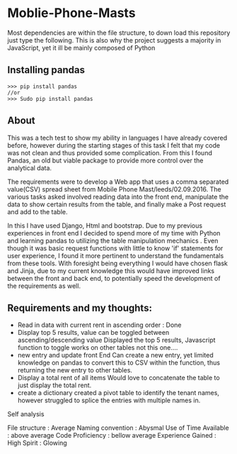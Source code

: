 # Moblie-Phone-Masts


Most dependencies are within the file structure, to down load this repository just type the following. This is also why the project suggests a majority in JavaScript, yet it ill be mainly composed of Python

## Installing pandas
```
>>> pip install pandas
//or
>>> Sudo pip install pandas

```

## About
This was a tech test to show my ability in languages I have already covered before, however during the starting stages of this task I felt that my code was not clean and thus provided some complication. From this I found Pandas, an old but viable package to provide more control over the analytical data.

The requirements were to develop a Web app that uses a comma separated value(CSV) spread sheet from Mobile Phone Mast/leeds/02.09.2016. The various tasks asked involved reading data into the front end, manipulate the data to show certain results from the table, and finally make a Post request and add to the table.

In this I have used Django, Html and bootstrap. Due to my previous experiences in front end I decided to spend more of my time with Python and learning pandas to utilizing the table manipulation mechanics . Even though it was basic request functions with little to know 'if' statements for user experience, I found it more pertinent to understand the fundamentals from these tools. With foresight being everything I would have chosen flask and Jinja, due to my current knowledge this would have improved links between the front and back end, to potentially speed the development of the requirements as well.

## Requirements and my thoughts:
* Read in data with current rent in ascending order : Done
* Display top 5 results, value can be toggled between ascending/descending value
  Displayed the top 5 results, Javascript function to toggle works on other tables not this one....
* new entry and update front End
  Can create a new entry, yet limited knowledge on pandas to convert this to CSV within the function, thus returning the new entry to other tables.
* Display a total rent of all items
  Would love to concatenate the table to just display the total rent.
* create a dictionary
  created a pivot table to identify the tenant names, however struggled to splice the entries with multiple names in.

Self analysis

File structure : Average
Naming convention : Abysmal
Use of Time Available : above average
Code Proficiency : bellow average
Experience Gained : High
Spirit : Glowing
